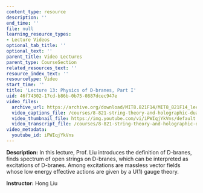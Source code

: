 ```yaml
---
content_type: resource
description: ''
end_time: ''
file: null
learning_resource_types:
- Lecture Videos
optional_tab_title: ''
optional_text: ''
parent_title: Video Lectures
parent_type: CourseSection
related_resources_text: ''
resource_index_text: ''
resourcetype: Video
start_time: ''
title: 'Lecture 13: Physics of D-branes, Part I'
uid: 46f74302-17cd-b86b-0b75-0887dcec947e
video_files:
  archive_url: https://archive.org/download/MIT8.821F14/MIT8_821F14_lec13_300k.mp4
  video_captions_file: /courses/8-821-string-theory-and-holographic-duality-fall-2014/36144acaddbf5bf2924b1c004b634d6f_iPWIqjYkVns.vtt
  video_thumbnail_file: https://img.youtube.com/vi/iPWIqjYkVns/default.jpg
  video_transcript_file: /courses/8-821-string-theory-and-holographic-duality-fall-2014/673f398dc3439b7e64e041a2a836cdb1_iPWIqjYkVns.pdf
video_metadata:
  youtube_id: iPWIqjYkVns
---
```


**Description:** In this lecture, Prof. Liu introduces the definition of D-branes, finds spectrum of open strings on D-branes, which can be interpreted as excitations of D-branes. Among excitations are massless vector fields whose low energy effective actions are given by a U(1) gauge theory.

**Instructor:** Hong Liu